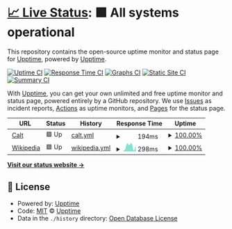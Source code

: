 # [📈 Live Status](https://upptime.github.io/upptime): <!--live status--> **🟩 All systems operational**

This repository contains the open-source uptime monitor and status page for [Upptime](https://upptime.js.org), powered by [Upptime](https://github.com/upptime/upptime).

[![Uptime CI](https://github.com/upptime/upptime/workflows/Uptime%20CI/badge.svg)](https://github.com/upptime/upptime/actions?query=workflow%3A%22Uptime+CI%22)
[![Response Time CI](https://github.com/upptime/upptime/workflows/Response%20Time%20CI/badge.svg)](https://github.com/upptime/upptime/actions?query=workflow%3A%22Response+Time+CI%22)
[![Graphs CI](https://github.com/upptime/upptime/workflows/Graphs%20CI/badge.svg)](https://github.com/upptime/upptime/actions?query=workflow%3A%22Graphs+CI%22)
[![Static Site CI](https://github.com/upptime/upptime/workflows/Static%20Site%20CI/badge.svg)](https://github.com/upptime/upptime/actions?query=workflow%3A%22Static+Site+CI%22)
[![Summary CI](https://github.com/upptime/upptime/workflows/Summary%20CI/badge.svg)](https://github.com/upptime/upptime/actions?query=workflow%3A%22Summary+CI%22)

With [Upptime](https://upptime.js.org), you can get your own unlimited and free uptime monitor and status page, powered entirely by a GitHub repository. We use [Issues](https://github.com/upptime/upptime/issues) as incident reports, [Actions](https://github.com/upptime/upptime/actions) as uptime monitors, and [Pages](https://upptime.github.io/upptime) for the status page.

<!--start: status pages-->
<!-- This summary is generated by Upptime (https://github.com/upptime/upptime) -->
<!-- Do not edit this manually, your changes will be overwritten -->
<!-- prettier-ignore -->
| URL | Status | History | Response Time | Uptime |
| --- | ------ | ------- | ------------- | ------ |
| <img alt="" src="https://icons.duckduckgo.com/ip3/tag-gps.net.ico" height="13"> [Calt](http://tag-gps.net/) | 🟩 Up | [calt.yml](https://github.com/adrianlf/UptimeCalt/commits/HEAD/history/calt.yml) | <details><summary><img alt="Response time graph" src="./graphs/calt/response-time-week.png" height="20"> 194ms</summary><br><a href="https://upptime.github.io/upptime/history/calt"><img alt="Response time 272" src="https://img.shields.io/endpoint?url=https%3A%2F%2Fraw.githubusercontent.com%2Fadrianlf%2FUptimeCalt%2FHEAD%2Fapi%2Fcalt%2Fresponse-time.json"></a><br><a href="https://upptime.github.io/upptime/history/calt"><img alt="24-hour response time 276" src="https://img.shields.io/endpoint?url=https%3A%2F%2Fraw.githubusercontent.com%2Fadrianlf%2FUptimeCalt%2FHEAD%2Fapi%2Fcalt%2Fresponse-time-day.json"></a><br><a href="https://upptime.github.io/upptime/history/calt"><img alt="7-day response time 194" src="https://img.shields.io/endpoint?url=https%3A%2F%2Fraw.githubusercontent.com%2Fadrianlf%2FUptimeCalt%2FHEAD%2Fapi%2Fcalt%2Fresponse-time-week.json"></a><br><a href="https://upptime.github.io/upptime/history/calt"><img alt="30-day response time 301" src="https://img.shields.io/endpoint?url=https%3A%2F%2Fraw.githubusercontent.com%2Fadrianlf%2FUptimeCalt%2FHEAD%2Fapi%2Fcalt%2Fresponse-time-month.json"></a><br><a href="https://upptime.github.io/upptime/history/calt"><img alt="1-year response time 272" src="https://img.shields.io/endpoint?url=https%3A%2F%2Fraw.githubusercontent.com%2Fadrianlf%2FUptimeCalt%2FHEAD%2Fapi%2Fcalt%2Fresponse-time-year.json"></a></details> | <details><summary><a href="https://upptime.github.io/upptime/history/calt">100.00%</a></summary><a href="https://upptime.github.io/upptime/history/calt"><img alt="All-time uptime 99.87%" src="https://img.shields.io/endpoint?url=https%3A%2F%2Fraw.githubusercontent.com%2Fadrianlf%2FUptimeCalt%2FHEAD%2Fapi%2Fcalt%2Fuptime.json"></a><br><a href="https://upptime.github.io/upptime/history/calt"><img alt="24-hour uptime 100.00%" src="https://img.shields.io/endpoint?url=https%3A%2F%2Fraw.githubusercontent.com%2Fadrianlf%2FUptimeCalt%2FHEAD%2Fapi%2Fcalt%2Fuptime-day.json"></a><br><a href="https://upptime.github.io/upptime/history/calt"><img alt="7-day uptime 100.00%" src="https://img.shields.io/endpoint?url=https%3A%2F%2Fraw.githubusercontent.com%2Fadrianlf%2FUptimeCalt%2FHEAD%2Fapi%2Fcalt%2Fuptime-week.json"></a><br><a href="https://upptime.github.io/upptime/history/calt"><img alt="30-day uptime 99.63%" src="https://img.shields.io/endpoint?url=https%3A%2F%2Fraw.githubusercontent.com%2Fadrianlf%2FUptimeCalt%2FHEAD%2Fapi%2Fcalt%2Fuptime-month.json"></a><br><a href="https://upptime.github.io/upptime/history/calt"><img alt="1-year uptime 99.87%" src="https://img.shields.io/endpoint?url=https%3A%2F%2Fraw.githubusercontent.com%2Fadrianlf%2FUptimeCalt%2FHEAD%2Fapi%2Fcalt%2Fuptime-year.json"></a></details>
| <img alt="" src="https://icons.duckduckgo.com/ip3/en.wikipedia.org.ico" height="13"> [Wikipedia](https://en.wikipedia.org) | 🟩 Up | [wikipedia.yml](https://github.com/adrianlf/UptimeCalt/commits/HEAD/history/wikipedia.yml) | <details><summary><img alt="Response time graph" src="./graphs/wikipedia/response-time-week.png" height="20"> 298ms</summary><br><a href="https://upptime.github.io/upptime/history/wikipedia"><img alt="Response time 219" src="https://img.shields.io/endpoint?url=https%3A%2F%2Fraw.githubusercontent.com%2Fadrianlf%2FUptimeCalt%2FHEAD%2Fapi%2Fwikipedia%2Fresponse-time.json"></a><br><a href="https://upptime.github.io/upptime/history/wikipedia"><img alt="24-hour response time 72" src="https://img.shields.io/endpoint?url=https%3A%2F%2Fraw.githubusercontent.com%2Fadrianlf%2FUptimeCalt%2FHEAD%2Fapi%2Fwikipedia%2Fresponse-time-day.json"></a><br><a href="https://upptime.github.io/upptime/history/wikipedia"><img alt="7-day response time 298" src="https://img.shields.io/endpoint?url=https%3A%2F%2Fraw.githubusercontent.com%2Fadrianlf%2FUptimeCalt%2FHEAD%2Fapi%2Fwikipedia%2Fresponse-time-week.json"></a><br><a href="https://upptime.github.io/upptime/history/wikipedia"><img alt="30-day response time 217" src="https://img.shields.io/endpoint?url=https%3A%2F%2Fraw.githubusercontent.com%2Fadrianlf%2FUptimeCalt%2FHEAD%2Fapi%2Fwikipedia%2Fresponse-time-month.json"></a><br><a href="https://upptime.github.io/upptime/history/wikipedia"><img alt="1-year response time 219" src="https://img.shields.io/endpoint?url=https%3A%2F%2Fraw.githubusercontent.com%2Fadrianlf%2FUptimeCalt%2FHEAD%2Fapi%2Fwikipedia%2Fresponse-time-year.json"></a></details> | <details><summary><a href="https://upptime.github.io/upptime/history/wikipedia">100.00%</a></summary><a href="https://upptime.github.io/upptime/history/wikipedia"><img alt="All-time uptime 99.99%" src="https://img.shields.io/endpoint?url=https%3A%2F%2Fraw.githubusercontent.com%2Fadrianlf%2FUptimeCalt%2FHEAD%2Fapi%2Fwikipedia%2Fuptime.json"></a><br><a href="https://upptime.github.io/upptime/history/wikipedia"><img alt="24-hour uptime 100.00%" src="https://img.shields.io/endpoint?url=https%3A%2F%2Fraw.githubusercontent.com%2Fadrianlf%2FUptimeCalt%2FHEAD%2Fapi%2Fwikipedia%2Fuptime-day.json"></a><br><a href="https://upptime.github.io/upptime/history/wikipedia"><img alt="7-day uptime 100.00%" src="https://img.shields.io/endpoint?url=https%3A%2F%2Fraw.githubusercontent.com%2Fadrianlf%2FUptimeCalt%2FHEAD%2Fapi%2Fwikipedia%2Fuptime-week.json"></a><br><a href="https://upptime.github.io/upptime/history/wikipedia"><img alt="30-day uptime 100.00%" src="https://img.shields.io/endpoint?url=https%3A%2F%2Fraw.githubusercontent.com%2Fadrianlf%2FUptimeCalt%2FHEAD%2Fapi%2Fwikipedia%2Fuptime-month.json"></a><br><a href="https://upptime.github.io/upptime/history/wikipedia"><img alt="1-year uptime 99.97%" src="https://img.shields.io/endpoint?url=https%3A%2F%2Fraw.githubusercontent.com%2Fadrianlf%2FUptimeCalt%2FHEAD%2Fapi%2Fwikipedia%2Fuptime-year.json"></a></details>

<!--end: status pages-->

[**Visit our status website →**](https://upptime.github.io/upptime)

## 📄 License

- Powered by: [Upptime](https://github.com/upptime/upptime)
- Code: [MIT](./LICENSE) © [Upptime](https://upptime.js.org)
- Data in the `./history` directory: [Open Database License](https://opendatacommons.org/licenses/odbl/1-0/)
